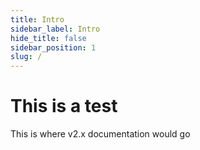 ```yaml
---
title: Intro
sidebar_label: Intro
hide_title: false
sidebar_position: 1
slug: /
---
```


# This is a test

This is where v2.x documentation would go
